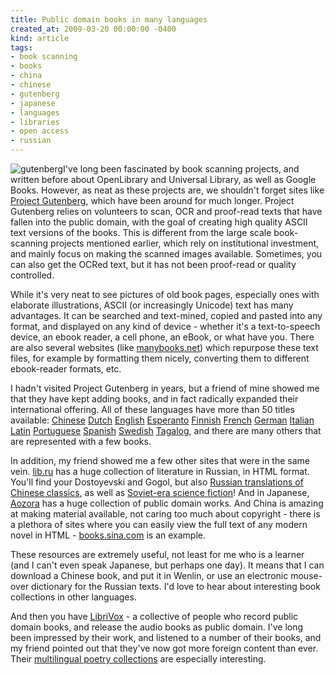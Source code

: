 ```yaml
---
title: Public domain books in many languages
created_at: 2009-03-20 00:00:00 -0400
kind: article
tags:
- book scanning
- books
- china
- chinese
- gutenberg
- japanese
- languages
- libraries
- open access
- russian
---
```


![gutenberg ](http://www.gutenberg.org/pics/pg-logo-002.png)I've long been
fascinated by book scanning projects, and written before about
OpenLibrary and Universal Library, as well as Google Books. However, as
neat as these projects are, we shouldn't forget sites like [Project
Gutenberg](http://www.gutenberg.org/), which have been around for much
longer. Project Gutenberg relies on volunteers to scan, OCR and
proof-read texts that have fallen into the public domain, with the goal
of creating high quality ASCII text versions of the books. This is
different from the large scale book-scanning projects mentioned earlier,
which rely on institutional investment, and mainly focus on making the
scanned images available. Sometimes, you can also get the OCRed text,
but it has not been proof-read or quality controlled.

While it's very neat to see pictures of old book pages, especially ones
with elaborate illustrations, ASCII (or increasingly Unicode) text has
many advantages. It can be searched and text-mined, copied and pasted
into any format, and displayed on any kind of device - whether it's a
text-to-speech device, an ebook reader, a cell phone, an eBook, or what
have you. There are also several websites (like
[manybooks.net](http://manybooks.net/)) which repurpose these text
files, for example by formatting them nicely, converting them to
different ebook-reader formats, etc.

I hadn't visited Project Gutenberg in years, but a friend of mine showed
me that they have kept adding books, and in fact radically expanded
their international offering. All of these languages have more than 50
titles available:
[Chinese](http://www.gutenberg.org/browse/languages/zh "Chinese (399)")
[Dutch](http://www.gutenberg.org/browse/languages/nl "Dutch (408)")
[English](http://www.gutenberg.org/browse/languages/en "English (23840)")
[Esperanto](http://www.gutenberg.org/browse/languages/eo "Esperanto (56)")
[Finnish](http://www.gutenberg.org/browse/languages/fi "Finnish (493)")
[French](http://www.gutenberg.org/browse/languages/fr "French (1389)")
[German](http://www.gutenberg.org/browse/languages/de "German (572)")
[Italian](http://www.gutenberg.org/browse/languages/it "Italian (184)")
[Latin](http://www.gutenberg.org/browse/languages/la "Latin (63)")
[Portuguese](http://www.gutenberg.org/browse/languages/pt "Portuguese (311)")
[Spanish](http://www.gutenberg.org/browse/languages/es "Spanish (227)")
[Swedish](http://www.gutenberg.org/browse/languages/sv "Swedish (51)")
[Tagalog](http://www.gutenberg.org/browse/languages/tl "Tagalog (54)"),
and there are many others that are represented with a few books.

In addition, my friend showed me a few other sites that were in the same
vein. [lib.ru](http://lib.ru) has a huge collection of literature in
Russian, in HTML format. You'll find your Dostoyevski and Gogol, but
also [Russian translations of Chinese classics](http://lib.ru/POECHIN/),
as well as [Soviet-era science fiction](http://lib.ru/RUFANT/)! And in
Japanese, [Aozora](http://www.aozora.gr.jp/) has a huge collection of
public domain works. And China is amazing at making material available,
not caring too much about copyright - there is a plethora of sites where
you can easily view the full text of any modern novel in HTML -
[books.sina.com](http://books.sina.com/) is an example.

These resources are extremely useful, not least for me who is a learner
(and I can't even speak Japanese, but perhaps one day). It means that I
can download a Chinese book, and put it in Wenlin, or use an electronic
mouse-over dictionary for the Russian texts. I'd love to hear about
interesting book collections in other languages.

And then you have [LibriVox](http://librivox.org/) - a collective of
people who record public domain books, and release the audio books as
public domain. I've long been impressed by their work, and listened to a
number of their books, and my friend pointed out that they've now got
more foreign content than ever. Their [multilingual poetry
collections](http://librivox.org/multilingual-poetry-collection-001/)
are especially interesting.